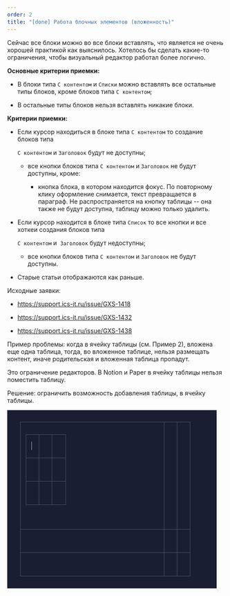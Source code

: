 ```yaml
---
order: 2
title: "[done] Работа блочных элементов (вложенность)"
---
```


Сейчас все блоки можно во все блоки вставлять, что является не очень хорошей практикой как выяснилось. Хотелось бы сделать какие-то ограничения, чтобы визуальный редактор работал более логично.

**Основные критерии приемки:**

-  В блоки типа `С контентом` и `Списки` можно вставлять все остальные типы блоков, кроме блоков типа `С контентом`;

-  В остальные типы блоков нельзя вставлять никакие блоки.

**Критерии приемки:**

-  Если курсор находиться в блоке типа `С контентом` то создание блоков типа

   `С контентом` и `Заголовок` будут не доступны;

   -  все кнопки  блоков типа `С контентом` и `Заголовок` не будут доступны, кроме:

      -  кнопка блока, в котором находится фокус. По повторному клику оформление снимается, текст превращается в параграф. Не распространяется на кнопку таблицы -- она также не будут доступна, таблицу можно только удалить.

-  Если курсор находится в блоке типа `Список` то все кнопки и все хоткеи создания блоков типа

   `С контентом` и  `Заголовок` будут недоступны;

   -  все кнопки  блоков типа `С контентом` и `Заголовок` не будут доступны.

-  Старые статьи отображаются как раньше.



Исходные заявки:

-  https://support.ics-it.ru/issue/GXS-1418

-  https://support.ics-it.ru/issue/GXS-1432

-  https://support.ics-it.ru/issue/GXS-1438



Пример проблемы: когда в ячейку таблицы (см. Пример 2), вложена еще одна таблица, тогда, во вложенное таблице, нельзя размещать контент, иначе родительская и вложенная таблица пропадут.

Это ограничение редакторов. В Notion и Paper в ячейку  таблицы нельзя поместить таблицу.

Решение: ограничить возможность добавления таблицы, в ячейку таблицы.

![](./block-logic_0.png "Пример 2. Таблица вложенная в ячейку таблицы")
